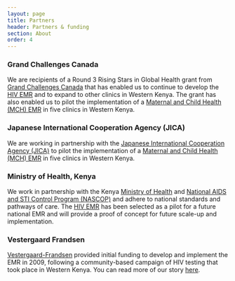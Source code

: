 ```yaml
---
layout: page
title: Partners
header: Partners & funding
section: About
order: 4
---
```


### Grand Challenges Canada
We are recipients of a Round 3 Rising Stars in Global Health grant from [Grand Challenges Canada](http://www.grandchallenges.ca/) that has enabled us to continue to develop the [HIV EMR](/projects/hiv) and to expand to other clinics in Western Kenya. The grant has also enabled us to pilot the implementation of a [Maternal and Child Health (MCH) EMR](/projects/mch) in five clinics in Western Kenya.

### Japanese International Cooperation Agency (JICA)
We are working in partnership with the [Japanese International Cooperation Agency (JICA)](http://www.jica.org) to pilot the implementation of a [Maternal and Child Health (MCH) EMR](/projects/mch) in five clinics in Western Kenya.

### Ministry of Health, Kenya
We work in partnership with the Kenya [Ministry of Health](http://www.publichealth.go.ke) and [National AIDS and STI Control Program (NASCOP)](http://www.nascop.go.ke) and adhere to national standards and pathways of care. The [HIV EMR](/projects/hiv) has been selected as a pilot for a future national EMR and will provide a proof of concept for future scale-up and implementation.

### Vestergaard Frandsen
[Vestergaard-Frandsen](http://www.vestergaard-frandsen.com) provided initial funding to develop and implement the EMR in 2009, following a community-based campaign of HIV testing that took place in Western Kenya. You can read more of our story [here](/about/story).
